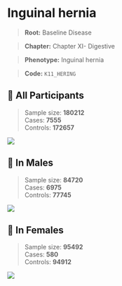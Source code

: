 # Inguinal hernia

> **Root:** Baseline Disease  

> **Chapter:** Chapter XI- Digestive  

> **Phenotype:** Inguinal hernia  

> **Code:** `K11_HERING`

## 🧪 All Participants  
> Sample size: **180212**  
> Cases: **7555**  
> Controls: **172657**
<img src="/Disease/Figures/ALL/Incidence/K11_HERING.png"/>
<CsvTable src="/Disease/Data/ALL/Incidence/COX_K11_HERING.csv" label="🔍 View full results" />

## 👨 In Males  
> Sample size: **84720**  
> Cases: **6975**  
> Controls: **77745**
<img src="/Disease/Figures/Male/Incidence/K11_HERING.png"/>
<CsvTable src="/Disease/Data/Male/Incidence/COX_K11_HERING.csv" label="🔍 View full results" />

## 👩 In Females  
> Sample size: **95492**  
> Cases: **580**  
> Controls: **94912**
<img src="/Disease/Figures/Female/Incidence/K11_HERING.png"/>
<CsvTable src="/Disease/Data/Female/Incidence/COX_K11_HERING.csv" label="🔍 View full results" />
